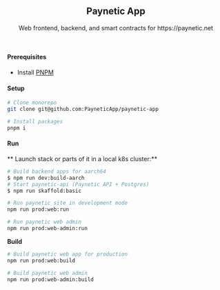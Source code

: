 <h2 align='center'>Paynetic App</h2>

<p align='center'>Web frontend, backend, and smart contracts for https://paynetic.net</p>

<br>

#### Prerequisites

- Install [PNPM](https://pnpm.io/)

#### Setup

```bash
# Clone monorepo
git clone git@github.com:PayneticApp/paynetic-app

# Install packages
pnpm i
```

#### Run

** Launch stack or parts of it in a local k8s cluster:**

```bash
# Build backend apps for aarch64
$ npm run dev:build-aarch
# Start paynetic-api (Paynetic API + Postgres)
$ npm run skaffold:basic
```

```bash
# Run paynetic site in development mode
npm run prod:web:run

# Run paynetic web admin
npm run prod:web-admin:run
```

**Build**

```bash
# Build paynetic web app for production
npm run prod:web:build

# Build paynetic web admin
npm run prod:web-admin:build
```

